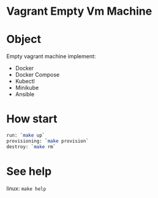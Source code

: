 # Vagrant Empty Vm Machine

# Object

Empty vagrant machine implement:
  - Docker
  - Docker Compose
  - Kubectl
  - Minikube
  - Ansible

# How start

```bash
run: `make up`
provisioning: `make provision`
destroy: `make rm`
```

# See help

linux: `make help`
